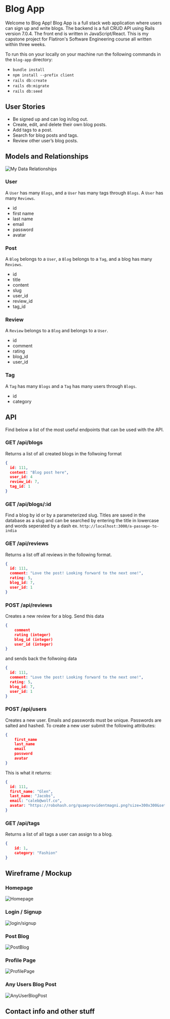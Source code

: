 # Blog App

Welcome to Blog App! Blog App is a full stack web application where users can sign up and write blogs. The backend is a full CRUD API using Rails version 7.0.4. The front end is written in JavaScript/React. This is my capstone project for Flatiron's Software Engineering course all written within three weeks.

To run this on your locally on your machine run the following commands in the `blog-app` directory:

* `bundle install`
* `npm install --prefix client`
* `rails db:create`
* `rails db:migrate`
* `rails db:seed`

## User Stories

* Be signed up and can log in/log out.
* Create, edit, and delete their own blog posts.
* Add tags to a post.
* Search for blog posts and tags.
* Review other user’s blog posts.

## Models and Relationships

![My Data Relationships](wireframes/database-structure.png)

### User

A `User` has many `Blogs`, and a `User` has many tags through `Blogs`. A `User` has many `Reviews`.

* id
* first name 
* last name
* email
* password
* avatar 

### Post

A `Blog` belongs to a `User`, a `Blog` belongs to a `Tag`, and a blog has many `Reviews`.

* id
* title
* content
* slug
* user_id
* review_id
* tag_id

### Review

A `Review` belongs to a `Blog` and belongs to a `User`.

* id
* comment
* rating
* blog_id
* user_id

### Tag

A `Tag` has many `Blogs` and a `Tag` has many users through `Blogs`.

* id
* category

## API

Find below a list of the most useful endpoints that can be used with the API.

### GET /api/blogs

Returns a list of all created blogs in the follwoing format

```json
{
  id: 111,
  content: "Blog post here",
  user_id: 4
  review_id: 7,
  tag_id: 1
}
```

### GET /api/blogs/:id

Find a blog by id or by a parameterized slug. Titles are saved in the database as a slug and can be searched by entering the title in lowercase and words seperated by a dash ex. `http://localhost:3000/a-passage-to-india`

### GET /api/reviews

Returns a list off all reviews in the following format.

```json
{
  id: 111,
  comment: "Love the post! Looking forward to the next one!",
  rating: 5,
  blog_id: 7,
  user_id: 1
}
```

### POST /api/reviews

Creates a new review for a blog. Send this data

```json
{
    comment
    rating (integer)
    blog_id (integer)
    user_id (integer)
}
```

and sends back the follwoing data

```json
{
  id: 111,
  comment: "Love the post! Looking forward to the next one!",
  rating: 5,
  blog_id: 7,
  user_id: 1
}
```

### POST /api/users

Creates a new user. Emails and passwords must be unique. Passwords are salted and hashed. To create a new user submit the following attributes:

```json
{
    first_name
    last_name
    email
    password
    avatar
}
```

This is what it returns:

```json
{
  id: 111,
  first_name: "Glen",
  last_name: "Jacobs",
  email: "caleb@wolf.co",
  avatar: "https://robohash.org/quaeprovidentmagni.png?size=300x300&set=set1"
}
```

### GET /api/tags

Returns a list of all tags a user can assign to a blog.

```json
{
    id: 1,
    category: "Fashion"
}
```

## Wireframe / Mockup

### Homepage
![Homepage](wireframes/homepage.png)

### Login / Signup
![login/signup](wireframes/login-signup.png)

### Post Blog
![PostBlog](wireframes/post-blog-page.png)

### Profile Page
![ProfilePage](wireframes/profile-page.png)

### Any Users Blog Post
![AnyUserBlogPost](wireframes/any-user-blog-page.png)

## Contact info and other stuff
